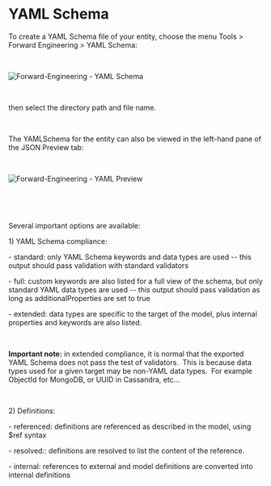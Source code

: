 # YAML Schema

To create a YAML Schema file of your entity, choose the menu Tools \> Forward Engineering \> YAML Schema:

&nbsp;

![Forward-Engineering - YAML Schema](<lib/Forward-Engineering - YAML Schema.png>)

&nbsp;

then select the directory path and file name.

&nbsp;

The YAMLSchema for the entity can also be viewed in the left-hand pane of the JSON Preview tab:

&nbsp;

![Forward-Engineering - YAML Preview](<lib/Forward-Engineering - YAML Preview.png>)

&nbsp;

&nbsp;

Several important options are available:

&#49;) YAML Schema compliance:

\- standard: only YAML Schema keywords and data types are used -- this output should pass validation with standard validators

\- full: custom keywords are also listed for a full view of the schema, but only standard YAML data types are used -- this output should pass validation as long as additionalProperties are set to true

\- extended: data types are specific to the target of the model, plus internal properties and keywords are also listed. &nbsp;

&nbsp;

**Important note:** in extended compliance, it is normal that the exported YAML Schema does not pass the test of validators.&nbsp; This is because data types used for a given target may be non-YAML data types.&nbsp; For example ObjectId for MongoDB, or UUID in Cassandra, etc...

&nbsp;

&#50;) Definitions:

\- referenced: definitions are referenced as described in the model, using $ref syntax

\- resolved:: definitions are resolved to list the content of the reference.

\- internal: references to external and model definitions are converted into internal definitions

